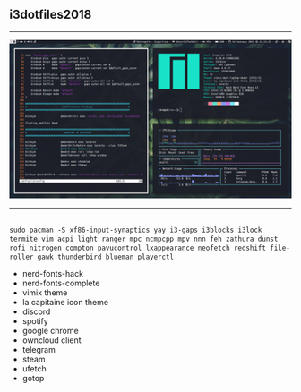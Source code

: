 ## i3dotfiles2018
***

![img](screenshot.png)

***

```

sudo pacman -S xf86-input-synaptics yay i3-gaps i3blocks i3lock termite vim acpi light ranger mpc ncmpcpp mpv nnn feh zathura dunst rofi nitrogen compton pavucontrol lxappearance neofetch redshift file-roller gawk thunderbird blueman playerctl

```


+ nerd-fonts-hack
+ nerd-fonts-complete
+ vimix theme
+ la capitaine icon theme
+ discord 
+ spotify
+ google chrome
+ owncloud client
+ telegram
+ steam
+ ufetch
+ gotop